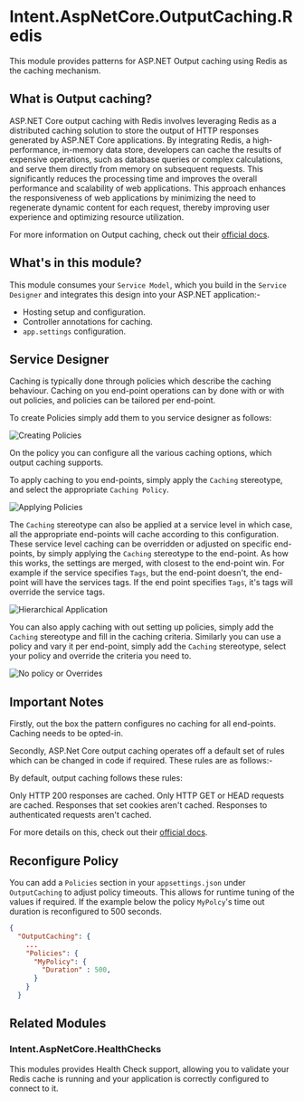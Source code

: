 ﻿# Intent.AspNetCore.OutputCaching.Redis

This module provides patterns for ASP.NET Output caching using Redis as the caching mechanism.

## What is Output caching?

ASP.NET Core output caching with Redis involves leveraging Redis as a distributed caching solution to store the output of HTTP responses generated by ASP.NET Core applications. By integrating Redis, a high-performance, in-memory data store, developers can cache the results of expensive operations, such as database queries or complex calculations, and serve them directly from memory on subsequent requests. This significantly reduces the processing time and improves the overall performance and scalability of web applications. This approach enhances the responsiveness of web applications by minimizing the need to regenerate dynamic content for each request, thereby improving user experience and optimizing resource utilization.

For more information on Output caching, check out their [official docs](https://learn.microsoft.com/en-us/aspnet/core/performance/caching/output?view=aspnetcore-8.0).

## What's in this module?

This module consumes your `Service Model`, which you build in the `Service Designer` and integrates this design into your ASP.NET application:-

* Hosting setup and configuration.
* Controller annotations for caching.
* `app.settings` configuration.

## Service Designer

Caching is typically done through policies which describe the caching behaviour. Caching on you end-point operations can by done with or with out policies, and policies can be tailored per end-point.

To create Policies simply add them to you service designer as follows:

![Creating Policies](./docs/images/caching-policy.png)

On the policy you can configure all the various caching options, which output caching supports.

To apply caching to you end-points, simply apply the `Caching` stereotype, and select the appropriate `Caching Policy`.

![Applying Policies](./docs/images/apply-policy.png)

The `Caching` stereotype can also be applied at a service level in which case, all the appropriate end-points will cache according to this configuration.
These service level caching can be overridden or adjusted on specific end-points, by simply applying the `Caching` stereotype to the end-point.
As how this works, the settings are merged, with closest to the end-point win. For example if the service specifies `Tags`, but the end-point doesn't, the end-point will have the services tags. If the end point specifies `Tags`, it's tags will override the service tags.

![Hierarchical Application](./docs/images/hierarchical-caching.png)

You can also apply caching with out setting up policies, simply add the `Caching` stereotype and fill in the caching criteria.
Similarly you can use a policy and vary it per end-point, simply add the `Caching` stereotype, select your policy and override the criteria you need to.

![No policy or Overrides](./docs/images/no-policy-or-overrides.png)

## Important Notes

Firstly, out the box the pattern configures no caching for all end-points. Caching needs to be opted-in.

Secondly, ASP.Net Core output caching operates off a default set of rules which can be changed in code if required. These rules are as follows:-

By default, output caching follows these rules:

Only HTTP 200 responses are cached.
Only HTTP GET or HEAD requests are cached.
Responses that set cookies aren't cached.
Responses to authenticated requests aren't cached.

For more details on this, check out their [official docs](https://learn.microsoft.com/en-us/aspnet/core/performance/caching/output?view=aspnetcore-8.0#default-output-caching-policy).

## Reconfigure Policy 

You can add a `Policies` section in your `appsettings.json` under `OutputCaching` to adjust policy timeouts. This allows for runtime tuning of the values if required.
If the example below the policy `MyPolcy`'s time out duration is reconfigured to 500 seconds.

```json
{
  "OutputCaching": {
    ...
    "Policies": {
      "MyPolicy": {
        "Duration" : 500,
      }
    }
  }
```

## Related Modules

### Intent.AspNetCore.HealthChecks

This modules provides Health Check support, allowing you to validate your Redis cache is running and your application is correctly configured to connect to it.